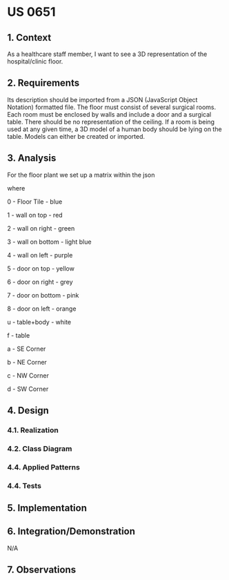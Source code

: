 # US 0651

## 1. Context

As a healthcare staff member, I want to see a 3D representation of the
hospital/clinic floor.

## 2. Requirements

Its description should be imported from a JSON (JavaScript Object Notation) formatted file. The floor must consist of several surgical rooms. Each room must be enclosed by walls and include a door and a surgical table. There should be no representation of the ceiling. If a room is being used at any given time, a 3D model of a human body should be lying on the table. Models can either be created or imported.

## 3. Analysis

For the floor plant we set up a matrix within the json

where

0 - Floor Tile -  blue

1 - wall on top - red

2 - wall on right - green

3 - wall on bottom - light blue

4 - wall on left - purple

5 - door on top - yellow

6 - door on right - grey

7 - door on bottom - pink

8 - door on left - orange

u - table+body - white

f - table

a - SE Corner

b - NE Corner

c - NW Corner

d - SW Corner

## 4. Design

### 4.1. Realization

### 4.2. Class Diagram

### 4.4. Applied Patterns

### 4.4. Tests

## 5. Implementation

## 6. Integration/Demonstration

N/A

## 7. Observations
